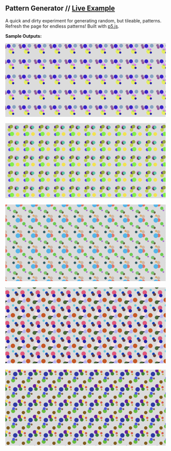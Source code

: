 ## Pattern Generator // [**Live Example**](https://erinachavez.github.io/pattern_generator/)

A quick and dirty experiment for generating random, but tileable, patterns. Refresh the page for endless patterns! Built with [p5.js](https://p5js.org/).

**Sample Outputs:**
<p align="center">
<img src="https://github.com/erinachavez/experiments/blob/master/pattern_generator/samples/pattern_1.png" /><br /><br />
<img src="https://github.com/erinachavez/experiments/blob/master/pattern_generator/samples/pattern_2.png" /><br /><br />
<img src="https://github.com/erinachavez/experiments/blob/master/pattern_generator/samples/pattern_3.png" /><br /><br />
<img src="https://github.com/erinachavez/experiments/blob/master/pattern_generator/samples/pattern_4.png" /><br /><br />
<img src="https://github.com/erinachavez/experiments/blob/master/pattern_generator/samples/pattern_5.png" /><br /><br />
</p>
